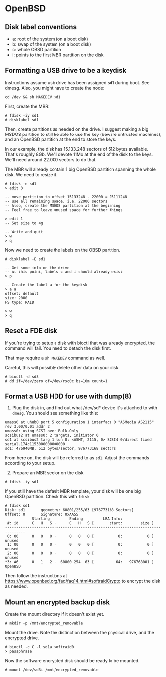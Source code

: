 # OpenBSD


## Disk label conventions

- a: root of the system (on a boot disk)
- b: swap of the system (on a boot disk)
- c: whole OBSD partition
- i: points to the first MBR partition on the disk


## Formatting a USB drive to be a keydisk

Instructions assume usb drive has been assigned sd1 during boot. See dmesg.
Also, you might have to create the node:

```
cd /dev && sh MAKEDEV sd1
```

First, create the MBR:

```
# fdisk -iy sd1
# disklabel sd1
```

Then, create partitions as needed on the drive. I suggest making a big
MSDOS partition to still be able to use the key (beware untrusted machines),
and an OpenBSD partition at the end to store the keys.

In our example, the disk has 15.133.248 sectors of 512 bytes available.
That's roughly 8Gb. We'll devote 11Mo at the end of the disk to the keys.
We'll need around 22.000 sectors to do that.

The MBR will already contain 1 big OpenBSD partition spanning the whole disk.
We need to resize it.

```
# fdisk -e sd1
> edit 3

-- move partition to offset 15133248 - 22000 = 15111248
-- use all remaining space, i.e. 22000 sectors
-- Also, create the MSDOS partition at the beginning
-- Feel free to leave unused space for further things

> edit 1
-- Set size to 4g

-- Write and quit
> w
> q
```

Now we need to create the labels on the OBSD partition.

```
# disklabel -E sd1

-- Get some info on the drive
-- At this point, labels c and i should already exist
> p

-- Create the label a for the keydisk
> a a
offset: default
size: 2000
FS type: RAID

> w
> q
```


## Reset a FDE disk

If you're trying to setup a disk with bioctl that was already encrypted,
the command will fail. You need to detach the disk first.

That may require a `sh MAKEDEV` command as well.

Careful, this will possibly delete other data on your disk.

```
# bioctl -d sd3
# dd if=/dev/zero of=/dev/rsc0c bs=10m count=1
```

## Format a USB HDD for use with dump(8)

1. Plug the disk in, and find out what /dev/sd* device it's attached to with `dmesg`. You should see something like this:

```
umass0 at uhub0 port 5 configuration 1 interface 0 "ASMedia AS2115" rev 3.00/0.01 addr 2
umass0: using SCSI over Bulk-Only
scsibus2 at umass0: 2 targets, initiator 0
sd1 at scsibus2 targ 1 lun 0: <ASMT, 2115, 0> SCSI4 0/direct fixed serial.174c1153000000000000
sd1: 476940MB, 512 bytes/sector, 976773168 sectors
```

From here on, the disk will be referred to as `sd1`. Adjust the commands according to your setup.

2. Prepare an MBR sector on the disk

```
# fdisk -iy sd1
```

If you still have the default MBR template, your disk will be one big OpenBSD partition. Check this with `fdisk`

```
# fdisk sd1
Disk: sd1       geometry: 60801/255/63 [976773168 Sectors]
Offset: 0       Signature: 0xAA55
            Starting         Ending         LBA Info:
 #: id      C   H   S -      C   H   S [       start:        size ]
-------------------------------------------------------------------------------
 0: 00      0   0   0 -      0   0   0 [           0:           0 ] unused
 1: 00      0   0   0 -      0   0   0 [           0:           0 ] unused
 2: 00      0   0   0 -      0   0   0 [           0:           0 ] unused
*3: A6      0   1   2 -  60800 254  63 [          64:   976768001 ] OpenBSD

```

Then follow the instructions at https://www.openbsd.org/faq/faq14.html#softraidCrypto to encrypt the disk as needed.


## Mount an encrypted backup disk

Create the mount directory if it doesn't exist yet.

```
# mkdir -p /mnt/encrypted_removable
```

Mount the drive. Note the distinction between the physical drive, and the encrypted drive.

```
# bioctl -c C -l sd1a softraid0
> passphrase
```

Now the software encrypted disk should be ready to be mounted.

```
# mount /dev/sd3i /mnt/encrypted_removable
```
